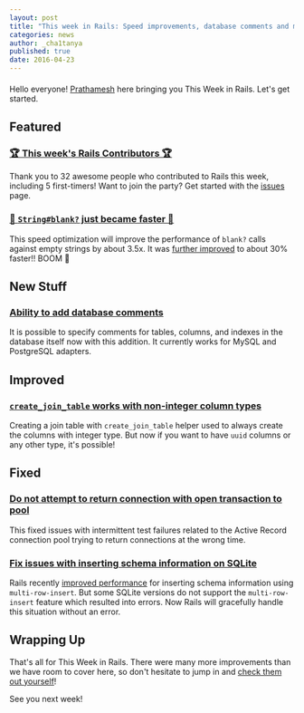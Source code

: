 ```yaml
---
layout: post
title: "This week in Rails: Speed improvements, database comments and more!"
categories: news
author: _cha1tanya
published: true
date: 2016-04-23
---
```


#### 

Hello everyone! [Prathamesh](https://twitter.com/_cha1tanya) here bringing you This Week in Rails. Let's get started.

## Featured

### [🏆 This week's Rails Contributors 🏆](http://contributors.rubyonrails.org/contributors/in-time-window/20160416-201604022)

Thank you to 32 awesome people who contributed to Rails this week, including 5 first-timers! Want to join the party? Get started with the [issues](https://github.com/rails/rails/issues) page.

### [🏇 `String#blank?` just became faster 🏇](https://github.com/rails/rails/commit/697384df36a939e565b7c08725017d49dc83fe40)

This speed optimization will improve the performance of `blank?` calls against empty strings by about 3.5x. It was [further improved](https://github.com/rails/rails/pull/24658) to about 30% faster!! BOOM 💪

## New Stuff

### [Ability to add database comments](https://github.com/rails/rails/pull/22911)

It is possible to specify comments for tables, columns, and indexes in the database itself now with this addition. It currently works for MySQL and PostgreSQL adapters.

## Improved

### [`create_join_table` works with non-integer column types](https://github.com/rails/rails/pull/24221)

Creating a join table with `create_join_table` helper used to always create the columns with integer type. But now if you want to have `uuid` columns or any other type, it's possible!

## Fixed 

### [Do not attempt to return connection with open transaction to pool](https://github.com/rails/rails/pull/24610)

This fixed issues with intermittent test failures related to the Active Record connection pool trying to return connections at the wrong time.

### [Fix issues with inserting schema information on SQLite](https://github.com/rails/rails/pull/24685)

Rails recently [improved performance](https://github.com/rails/rails/commit/42dd2336b31a8d98776d039a2b9fd7f834156a78) for inserting schema information using `multi-row-insert`. But some SQLite versions do not support the `multi-row-insert` feature which resulted into errors. Now Rails will gracefully handle this situation without an error.

## Wrapping Up 

That's all for This Week in Rails. There were many more improvements than we have room to cover here, so don't hesitate to jump in and [check them out yourself](https://github.com/rails/rails/compare/master@%7B2016-04-16%7D...@%7B2016-04-22%7D)!

See you next week!

